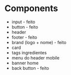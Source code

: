 # Components

- input - feito
- button - feito
- header
- footer - feito
- brand (logo + nome) - feito
- card
- tags ingredientes
- menu do header mobile
- banner home
- back button  - feito